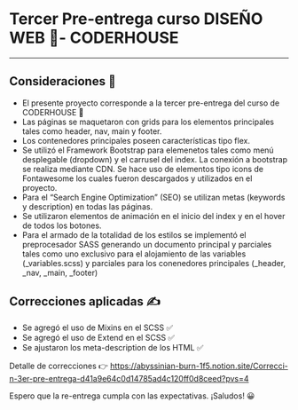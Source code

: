 # Tercer Pre-entrega curso DISEÑO WEB 📲- CODERHOUSE
---
## Consideraciones 📢

+ El presente proyecto corresponde a la tercer pre-entrega del curso de CODERHOUSE 🎉
+ Las páginas se maquetaron con grids para los elementos principales tales como header, nav, main y footer. 
+ Los contenedores principales poseen características tipo flex.
+ Se utilizó el Framework Bootstrap para elemenetos tales como menú desplegable (dropdown) y el carrusel del index. La conexión a bootstrap se realiza mediante CDN. Se hace uso de elementos tipo icons de Fontawesome los cuales fueron descargados y utilizados en el proyecto.
+ Para el “Search Engine Optimization” (SEO) se utilizan metas (keywords y description) en todas las páginas.
+ Se utilizaron elementos de animación en el inicio del index y en el hover de todos los botones.
+ Para el armado de la totalidad de los estilos se implementó el preprocesador SASS generando un documento principal y parciales tales como uno exclusivo para el alojamiento de las variables (_variables.scss) y parciales para los conenedores principales (_header, _nav, _main, _footer) 

## Correcciones aplicadas ✍
+ Se agregó el uso de Mixins en el SCSS ✅
+ Se agregó el uso de Extend en el SCSS ✅
+ Se ajustaron los meta-description de los HTML ✅

Detalle de correcciones 👉 https://abyssinian-burn-1f5.notion.site/Correcci-n-3er-pre-entrega-d41a9e64c0d14785ad4c120ff0d8ceed?pvs=4

Espero que la re-entrega cumpla con las expectativas. ¡Saludos! 😀